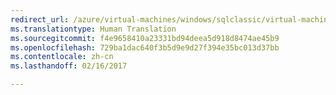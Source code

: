 ```yaml
---
redirect_url: /azure/virtual-machines/windows/sqlclassic/virtual-machines-windows-classic-sql-automated-patching
ms.translationtype: Human Translation
ms.sourcegitcommit: f4e9658410a23331bd94deea5d918d8474ae45b9
ms.openlocfilehash: 729ba1dac640f3b5d9e9d27f394e35bc013d37bb
ms.contentlocale: zh-cn
ms.lasthandoff: 02/16/2017

---
```

